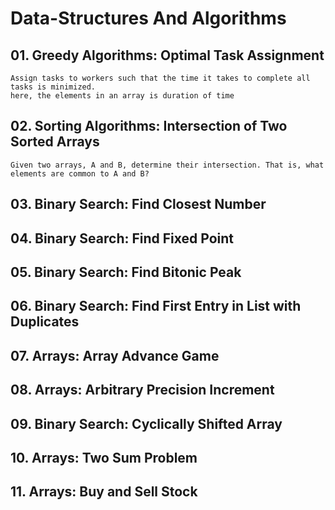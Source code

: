 # Data-Structures And Algorithms


## 01. Greedy Algorithms: Optimal Task Assignment

    Assign tasks to workers such that the time it takes to complete all tasks is minimized.
    here, the elements in an array is duration of time

## 02. Sorting Algorithms: Intersection of Two Sorted Arrays

    Given two arrays, A and B, determine their intersection. That is, what elements are common to A and B?


## 03. Binary Search: Find Closest Number

## 04. Binary Search: Find Fixed Point

## 05. Binary Search: Find Bitonic Peak

## 06. Binary Search: Find First Entry in List with Duplicates

## 07. Arrays: Array Advance Game

## 08. Arrays: Arbitrary Precision Increment

## 09. Binary Search: Cyclically Shifted Array

## 10. Arrays: Two Sum Problem

## 11. Arrays: Buy and Sell Stock


